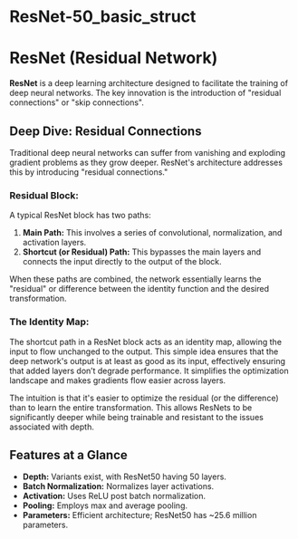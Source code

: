 # ResNet-50_basic_struct

# ResNet (Residual Network)

**ResNet** is a deep learning architecture designed to facilitate the training of deep neural networks. The key innovation is the introduction of "residual connections" or "skip connections".

## Deep Dive: Residual Connections

Traditional deep neural networks can suffer from vanishing and exploding gradient problems as they grow deeper. ResNet's architecture addresses this by introducing "residual connections."

### Residual Block:

A typical ResNet block has two paths:
1. **Main Path:** This involves a series of convolutional, normalization, and activation layers.
2. **Shortcut (or Residual) Path:** This bypasses the main layers and connects the input directly to the output of the block.

When these paths are combined, the network essentially learns the "residual" or difference between the identity function and the desired transformation.

### The Identity Map:

The shortcut path in a ResNet block acts as an identity map, allowing the input to flow unchanged to the output. This simple idea ensures that the deep network's output is at least as good as its input, effectively ensuring that added layers don’t degrade performance. It simplifies the optimization landscape and makes gradients flow easier across layers.

The intuition is that it's easier to optimize the residual (or the difference) than to learn the entire transformation. This allows ResNets to be significantly deeper while being trainable and resistant to the issues associated with depth.

## Features at a Glance

- **Depth:** Variants exist, with ResNet50 having 50 layers.
- **Batch Normalization:** Normalizes layer activations.
- **Activation:** Uses ReLU post batch normalization.
- **Pooling:** Employs max and average pooling.
- **Parameters:** Efficient architecture; ResNet50 has ~25.6 million parameters.
